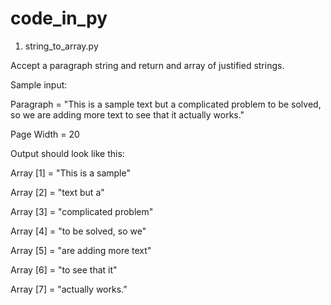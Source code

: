 # code_in_py

1. string_to_array.py

Accept a paragraph string and return and array of justified strings.

Sample input:

 

Paragraph = "This is a sample text but a complicated problem to be solved, so we are adding more text to see that it actually works."

Page Width = 20

 

 

Output should look like this:

 

Array [1] = "This  is  a   sample"

Array [2] = "text      but      a"

Array [3] = "complicated  problem"

Array [4] = "to be solved, so  we"

Array [5] = "are adding more text"

Array [6] = "to   see   that   it"

Array [7] = "actually      works.”
